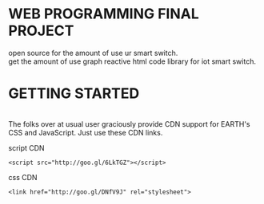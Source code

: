 # WEB PROGRAMMING FINAL PROJECT
open source for the amount of use ur smart switch.
<br>
get the amount of use graph reactive html code library for iot smart switch.

# GETTING STARTED
<br>
The folks over at usual user graciously provide CDN support for EARTH's CSS and JavaScript. Just use these CDN links.

script CDN
```bashS
<script src="http://goo.gl/6LkTGZ"></script>
```
css CDN
```bashS
<link href="http://goo.gl/DNfV9J" rel="stylesheet">
```

